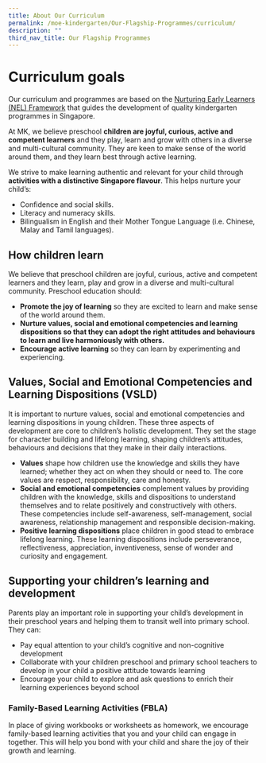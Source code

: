 ```yaml
---
title: About Our Curriculum
permalink: /moe-kindergarten/Our-Flagship-Programmes/curriculum/
description: ""
third_nav_title: Our Flagship Programmes
---
```


# Curriculum goals
Our curriculum and programmes are based on the [Nurturing Early Learners (NEL) Framework](https://www.moe.gov.sg/preschool/curriculum) that guides the development of quality kindergarten programmes in Singapore.

At MK, we believe preschool **children are joyful, curious, active and competent learners** and they play, learn and grow with others in a diverse and multi-cultural community. They are keen to make sense of the world around them, and they learn best through active learning.

We strive to make learning authentic and relevant for your child through **activities with a distinctive Singapore flavour**. This helps nurture your child’s:

*   Confidence and social skills.
*   Literacy and numeracy skills.
*   Bilingualism in English and their Mother Tongue Language (i.e. Chinese, Malay and Tamil languages).

How children learn
------------------

We believe that preschool children are joyful, curious, active and competent learners and they learn, play and grow in a diverse and multi-cultural community. Preschool education should:

*   **Promote the joy of learning** so they are excited to learn and make sense of the world around them.
*   **Nurture values, social and emotional competencies and learning dispositions so that they can adopt the right attitudes and behaviours to learn and live harmoniously with others.**
*   **Encourage active learning** so they can learn by experimenting and experiencing.

Values, Social and Emotional Competencies and Learning Dispositions (VSLD)
-------------------------------------------------------------------

It is important to nurture values, social and emotional competencies and learning dispositions in young children. These three aspects of development are core to children’s holistic development. They set the stage for character building and lifelong learning, shaping children’s attitudes, behaviours and decisions that they make in their daily interactions.

*   **Values** shape how children use the knowledge and skills they have learned; whether they act on when they should or need to. The core values are respect, responsibility, care and honesty.
*   **Social and emotional competencies** complement values by providing children with the knowledge, skills and dispositions to understand themselves and to relate positively and constructively with others. These competencies include self-awareness, self-management, social awareness, relationship management and responsible decision-making.
*   **Positive learning dispositions** place children in good stead to embrace lifelong learning. These learning dispositions include perseverance, reflectiveness, appreciation, inventiveness, sense of wonder and curiosity and engagement.

Supporting your children’s learning and development
---------------------------------------------------

Parents play an important role in supporting your child’s development in their preschool years and helping them to transit well into primary school. They can:

*   Pay equal attention to your child’s cognitive and non-cognitive development
*   Collaborate with your children preschool and primary school teachers to develop in your child a positive attitude towards learning
*   Encourage your child to explore and ask questions to enrich their learning experiences beyond school

### Family-Based Learning Activities (FBLA)
In place of giving workbooks or worksheets as homework, we encourage family-based learning activities that you and your child can engage in together. This will help you bond with your child and share the joy of their growth and learning.